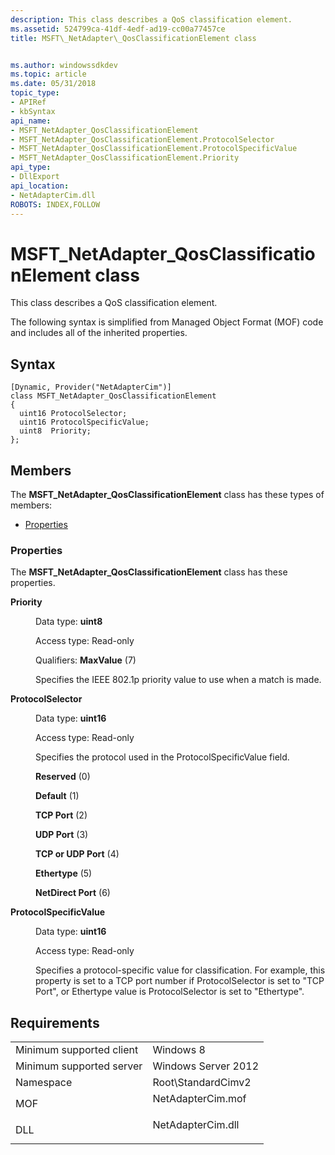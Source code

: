```yaml
---
description: This class describes a QoS classification element.
ms.assetid: 524799ca-41df-4edf-ad19-cc00a77457ce
title: MSFT\_NetAdapter\_QosClassificationElement class


ms.author: windowssdkdev
ms.topic: article
ms.date: 05/31/2018
topic_type: 
- APIRef
- kbSyntax
api_name: 
- MSFT_NetAdapter_QosClassificationElement
- MSFT_NetAdapter_QosClassificationElement.ProtocolSelector
- MSFT_NetAdapter_QosClassificationElement.ProtocolSpecificValue
- MSFT_NetAdapter_QosClassificationElement.Priority
api_type: 
- DllExport
api_location: 
- NetAdapterCim.dll
ROBOTS: INDEX,FOLLOW
---
```


# MSFT\_NetAdapter\_QosClassificationElement class

This class describes a QoS classification element.

The following syntax is simplified from Managed Object Format (MOF) code and includes all of the inherited properties.

## Syntax

``` syntax
[Dynamic, Provider("NetAdapterCim")]
class MSFT_NetAdapter_QosClassificationElement
{
  uint16 ProtocolSelector;
  uint16 ProtocolSpecificValue;
  uint8  Priority;
};
```

## Members

The **MSFT\_NetAdapter\_QosClassificationElement** class has these types of members:

-   [Properties](#properties)

### Properties

The **MSFT\_NetAdapter\_QosClassificationElement** class has these properties.

<dl> <dt>

**Priority**
</dt> <dd> <dl> <dt>

Data type: **uint8**
</dt> <dt>

Access type: Read-only
</dt> <dt>

Qualifiers: **MaxValue** (7)
</dt> </dl>

Specifies the IEEE 802.1p priority value to use when a match is made.

</dd> <dt>

**ProtocolSelector**
</dt> <dd> <dl> <dt>

Data type: **uint16**
</dt> <dt>

Access type: Read-only
</dt> </dl>

Specifies the protocol used in the ProtocolSpecificValue field.

<dl> <dt>

<span id="Reserved"></span><span id="reserved"></span><span id="RESERVED"></span>**Reserved** (0)
</dt> <dt>

<span id="Default"></span><span id="default"></span><span id="DEFAULT"></span>**Default** (1)
</dt> <dt>

<span id="TCP_Port"></span><span id="tcp_port"></span><span id="TCP_PORT"></span>**TCP Port** (2)
</dt> <dt>

<span id="UDP_Port"></span><span id="udp_port"></span><span id="UDP_PORT"></span>**UDP Port** (3)
</dt> <dt>

<span id="TCP_or_UDP_Port"></span><span id="tcp_or_udp_port"></span><span id="TCP_OR_UDP_PORT"></span>**TCP or UDP Port** (4)
</dt> <dt>

<span id="Ethertype"></span><span id="ethertype"></span><span id="ETHERTYPE"></span>**Ethertype** (5)
</dt> <dt>

<span id="NetDirect_Port"></span><span id="netdirect_port"></span><span id="NETDIRECT_PORT"></span>**NetDirect Port** (6)
</dt> </dl>

</dd> <dt>

**ProtocolSpecificValue**
</dt> <dd> <dl> <dt>

Data type: **uint16**
</dt> <dt>

Access type: Read-only
</dt> </dl>

Specifies a protocol-specific value for classification. For example, this property is set to a TCP port number if ProtocolSelector is set to "TCP Port", or Ethertype value is ProtocolSelector is set to "Ethertype".

</dd> </dl>

## Requirements



|                                     |                                                                                              |
|-------------------------------------|----------------------------------------------------------------------------------------------|
| Minimum supported client<br/> | Windows 8<br/>                                                                         |
| Minimum supported server<br/> | Windows Server 2012<br/>                                                               |
| Namespace<br/>                | Root\\StandardCimv2<br/>                                                               |
| MOF<br/>                      | <dl> <dt>NetAdapterCim.mof</dt> </dl> |
| DLL<br/>                      | <dl> <dt>NetAdapterCim.dll</dt> </dl> |



 

 




